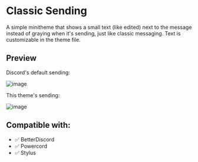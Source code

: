 # Classic Sending

A simple minitheme that shows a small text (like edited) next to the message instead of graying when it's sending, just like classic messaging. Text is customizable in the theme file.

## Preview

Discord's default sending:

![image](https://user-images.githubusercontent.com/87938141/138115393-ecad0da4-7eb5-46a1-aaeb-f903e7a31ea2.png)

This theme's sending:

![image](https://user-images.githubusercontent.com/87938141/138114983-ae45ebc8-c1ee-4369-b5ee-17a7a0748012.png)


## Compatible with:

- ✅ BetterDiscord
- ✅ Powercord
- ✅ Stylus
